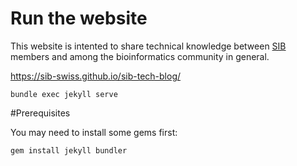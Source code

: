 # Run the website
This website is intented to share technical knowledge between [SIB](http://www.sib.swiss/) members and among the bioinformatics community in general.

https://sib-swiss.github.io/sib-tech-blog/

```shell
bundle exec jekyll serve
```

#Prerequisites

You may need to install some gems first:
```shell
gem install jekyll bundler
```

